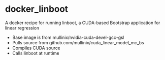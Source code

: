 # docker_linboot
A docker recipe for running linboot, a CUDA-based Bootstrap application for linear regression 

* Base image is from mullinix/nvidia-cuda-devel-gcc-gsl
* Pulls source from github.com/mullinix/cuda_linear_model_mc_bs
* Compiles CUDA source
* Calls linboot at runtime


